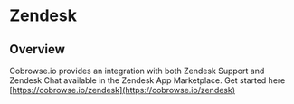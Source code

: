 # Zendesk

## Overview

Cobrowse.io provides an integration with both Zendesk Support and Zendesk Chat available in the Zendesk App Marketplace. Get started here [https://cobrowse.io/zendesk](https://cobrowse.io/zendesk)

